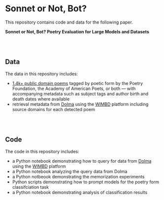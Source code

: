 # Sonnet or Not, Bot?

This repository contains code and data for the following paper.

**Sonnet or Not, Bot? Poetry Evaluation for Large Models and Datasets**

<br><br>

## Data

The data in this repository includes:
- [1.4k+ public domain poems](data/poetry-evaluation_public-domain-poems.csv) tagged by poetic form by the Poetry Foundation, the Academy of American Poets, or both — with accompanying metadata such as subject tags and author birth and death dates where available
- retrieval metadata from [Dolma]() using the [WIMBD]() platform including source domains for each detected poem

<br><br>

## Code

The code in this repository includes:
- a Python notebook demonstrating how to query for data from [Dolma]() using the [WIMBD]() platform
- a Python notebook analyzing the query data from Dolma
- a Python notbeook demonstrating the memorization experiments
- Python scripts demonstrating how to prompt models for the poetry form classifciation task
- a Python notebook demonstrating analysis of classification results

